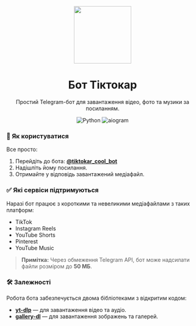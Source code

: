 <p align="center">
  <img src="https://coolgifs.neocities.org/gifs/114.gif" width="150">
</p>
<h1 align="center">
  Бот Тіктокар
</h1>

<p align="center">
  Простий Telegram-бот для завантаження відео, фото та музики за посиланням.
</p>

<p align="center">
  <img alt="Python" src="https://img.shields.io/badge/Python-3.11+-blue?style=for-the-badge&logo=python&logoColor=white">
  <img alt="aiogram" src="https://img.shields.io/badge/aiogram-3-green?style=for-the-badge&logo=telegram">
</p>


### 🚀 Як користуватися

Все просто:
1.  Перейдіть до бота: **[@tiktokar_cool_bot](https://t.me/tiktokar_cool_bot)**
2.  Надішліть йому посилання.
3.  Отримайте у відповідь завантажений медіафайл.


### ✅ Які сервіси підтримуються

Наразі бот працює з короткими та невеликими медіафайлами з таких платформ:

* TikTok
* Instagram Reels
* YouTube Shorts
* Pinterest
* YouTube Music

> **Примітка:** Через обмеження Telegram API, бот може надсилати файли розміром до **50 МБ**.


### 🛠️ Залежності

Робота бота забезпечується двома бібліотеками з відкритим кодом:

* **[yt-dlp](https://github.com/yt-dlp/yt-dlp)** — для завантаження відео та аудіо.
* **[gallery-dl](https://github.com/mikf/gallery-dl)** — для завантаження зображень та галерей.